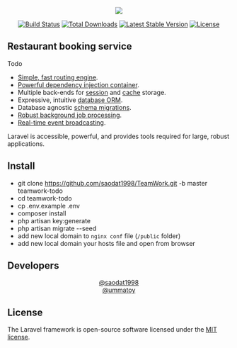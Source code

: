 <p align="center"><img src="https://laravel.com/assets/img/components/logo-laravel.svg"></p>

<p align="center">
<a href="https://travis-ci.org/laravel/framework"><img src="https://travis-ci.org/laravel/framework.svg" alt="Build Status"></a>
<a href="https://packagist.org/packages/laravel/framework"><img src="https://poser.pugx.org/laravel/framework/d/total.svg" alt="Total Downloads"></a>
<a href="https://packagist.org/packages/laravel/framework"><img src="https://poser.pugx.org/laravel/framework/v/stable.svg" alt="Latest Stable Version"></a>
<a href="https://packagist.org/packages/laravel/framework"><img src="https://poser.pugx.org/laravel/framework/license.svg" alt="License"></a>
</p>

## Restaurant booking service 

Todo
- [Simple, fast routing engine](https://laravel.com/docs/routing).
- [Powerful dependency injection container](https://laravel.com/docs/container).
- Multiple back-ends for [session](https://laravel.com/docs/session) and [cache](https://laravel.com/docs/cache) storage.
- Expressive, intuitive [database ORM](https://laravel.com/docs/eloquent).
- Database agnostic [schema migrations](https://laravel.com/docs/migrations).
- [Robust background job processing](https://laravel.com/docs/queues).
- [Real-time event broadcasting](https://laravel.com/docs/broadcasting).

Laravel is accessible, powerful, and provides tools required for large, robust applications.

## Install

- git clone https://github.com/saodat1998/TeamWork.git -b master teamwork-todo
- cd teamwork-todo
- cp .env.example .env
- composer install
- php artisan key:generate
- php artisan migrate --seed
- add new local domain to `nginx conf` file (`/public` folder)
- add new local domain your hosts file and open from browser

## Developers

<p align="center">
<a href="https://github.com/saodat1998">@saodat1998</a>
<br>
<a href="https://github.com/ummatoy">@ummatoy</a>
</p>

## License

The Laravel framework is open-source software licensed under the [MIT license](https://opensource.org/licenses/MIT).
